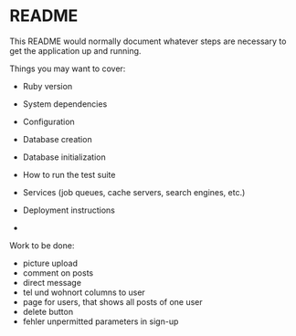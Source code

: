 # README

This README would normally document whatever steps are necessary to get the
application up and running.

Things you may want to cover:

* Ruby version

* System dependencies

* Configuration

* Database creation

* Database initialization

* How to run the test suite

* Services (job queues, cache servers, search engines, etc.)

* Deployment instructions

* 

Work to be done:

- picture upload
- comment on posts
- direct message
- tel und wohnort columns to user
- page for users, that shows all posts of one user
- delete button
- fehler unpermitted parameters in sign-up
